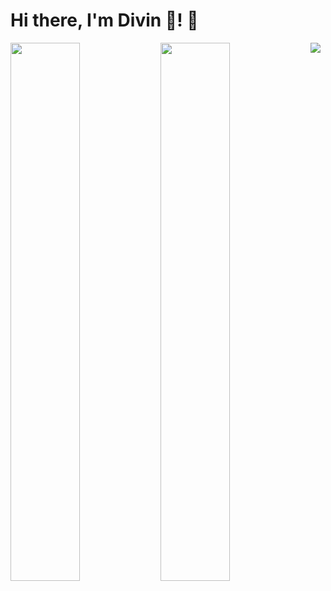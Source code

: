 # Hi there, I'm Divin 🤠! 👋

<img align="left" width="47%" src="https://github-readme-stats.vercel.app/api?username=aimedivin&show_icons=true&theme=radical"/>
<img width="47%"  align="left" src="https://github-readme-stats.vercel.app/api/top-langs/?username=aimedivin&layout=compact" />
<picture>
  <source
    srcset="https://github-readme-stats.vercel.app/api?username=anuraghazra&show_icons=true&theme=dark"
    media="(prefers-color-scheme: dark)"
  />
  <source
    srcset="https://github-readme-stats.vercel.app/api?username=anuraghazra&show_icons=true"
    media="(prefers-color-scheme: light), (prefers-color-scheme: no-preference)"
  />
  <img src="https://github-readme-stats.vercel.app/api?username=aimedivin&show_icons=true&theme=radical" />
</picture>
